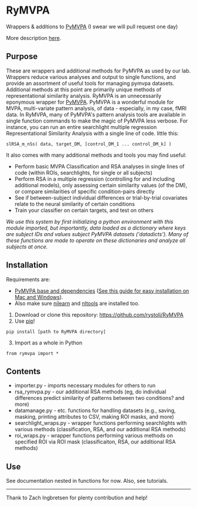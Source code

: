 RyMVPA
=========

Wrappers &amp; additions to [PyMVPA](http://www.pymvpa.org/) (I swear we will pull request one day)

More description [here](https://rystoli.github.io/#two).

## Purpose
These are wrappers and additional methods for PyMVPA as used by our lab. Wrappers reduce various analyses and output to single functions, and provide an assortment of useful tools for managing pymvpa datasets. Additional methods at this point are primarily unique methods of representational similarity analysis.  RyMVPA</a> is an unnecessarily eponymous wrapper for <a href="http://www.pymvpa.org/">PyMVPA</a>. PyMVPA is a wonderful module for MVPA, multi-variate pattern analysis, of data - especially, in my case, fMRI data. In RyMVPA, many of PyMVPA's pattern analysis tools are available in single function commands to make the magic of PyMVPA less verbose. For instance, you can run an entire searchlight multiple regression Representational Similarity Analysis with a single line of code.
little this:

```
slRSA_m_nSs( data, target_DM, [control_DM_1 ... control_DM_k] )
```

It also comes with many additional methods and tools you may find useful:
* Perform basic MVPA Classification and RSA analyses in single lines of code (within ROIs, searchlights, for single or all subjects)
* Perform RSA in a multiple regression (controlling for and including additional models), only assessing certain similarity values (of the DM), or compare similarities of specific condition-pairs directly
* See if between-subject individual differences or trial-by-trial covariates relate to the neural similarity of certain conditions
* Train your classifier on certain targets, and test on others

*We use this system by first initializing a python environment with this module imported, but importantly, data loaded as a dictionary where keys are subject IDs and values subject PyMVPA datasets ('datadicts'). Many of these functions are made to operate on these dictionaries and analyze all subjects at once.*

## Installation

Requirements are:
* [PyMVPA base and dependencies](http://www.pymvpa.org/download.html) ([See this guide for easy installation on Mac and Windows](https://rystoli.github.io/blog/9_27_17.html)).
* Also make sure [nilearn](http://nilearn.github.io/) and [nltools](http://neurolearn.readthedocs.io/en/latest/) are installed too.

1. Download or clone this repository: https://github.com/rystoli/RyMVPA
2. Use [pip](https://packaging.python.org/tutorials/installing-packages/)!
```
pip install [path to RyMVPA directory]
```
3. Import as a whole in Python
```
from rymvpa import *
```

## Contents

* importer.py - imports necessary modules for others to run
* rsa_rymvpa.py - our additional RSA methods (eg, do individual differences predict similarity of patterns between two conditions? and more)
* datamanage.py - etc. functions for handling datasets (e.g., saving, masking, printing attributes to CSV, making ROI masks, and more)
* searchlight_wraps.py - wrapper functions performing searchlights with various methods (classification, RSA, and our additional RSA methods)
* roi_wraps.py - wrapper functions performing various methods on specified ROI via ROI mask (classificaiton, RSA, our additional RSA methods)

## Use
See documentation nested in functions for now. Also, see tutorials.

--------
Thank to Zach Ingbretsen for plenty contribution and help!

